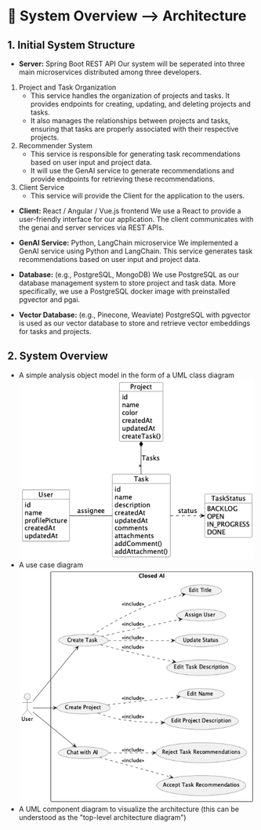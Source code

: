 # 📝 System Overview —> Architecture

## 1\. Initial System Structure

- **Server:** Spring Boot REST API
  Our system will be seperated into three main microservices distributed among three developers.

1. Project and Task Organization
   - This service handles the organization of projects and tasks. It provides endpoints for creating, updating, and deleting projects and tasks.
   - It also manages the relationships between projects and tasks, ensuring that tasks are properly associated with their respective projects.
2. Recommender System
   - This service is responsible for generating task recommendations based on user input and project data.
   - It will use the GenAI service to generate recommendations and provide endpoints for retrieving these recommendations.
3. Client Service
   - This service will provide the Client for the application to the users.

- **Client:** React / Angular / Vue.js frontend
  We use a React to provide a user-friendly interface for our application.
  The client communicates with the genai and server services via REST APIs.

- **GenAI Service:** Python, LangChain microservice
  We implemented a GenAI service using Python and LangChain. This service generates task recommendations based on user input and project data.

- **Database:** (e.g., PostgreSQL, MongoDB)
  We use PostgreSQL as our database management system to store project and task data. More specifically, we use a PostgreSQL docker image with preinstalled pgvector and pgai.

- **Vector Database:** (e.g., Pinecone, Weaviate)
  PostgreSQL with pgvector is used as our vector database to store and retrieve vector embeddings for tasks and projects.

## 2\. System Overview

- A simple analysis object model in the form of a UML class diagram
  ![Analysis Object Model](diagrams/Analysis_Object_Model.png)
- A use case diagram
  ![Use Case Diagram](diagrams/Use_Case_Diagram.png)
- A UML component diagram to visualize the architecture (this can be understood as the "top-level architecture diagram")
